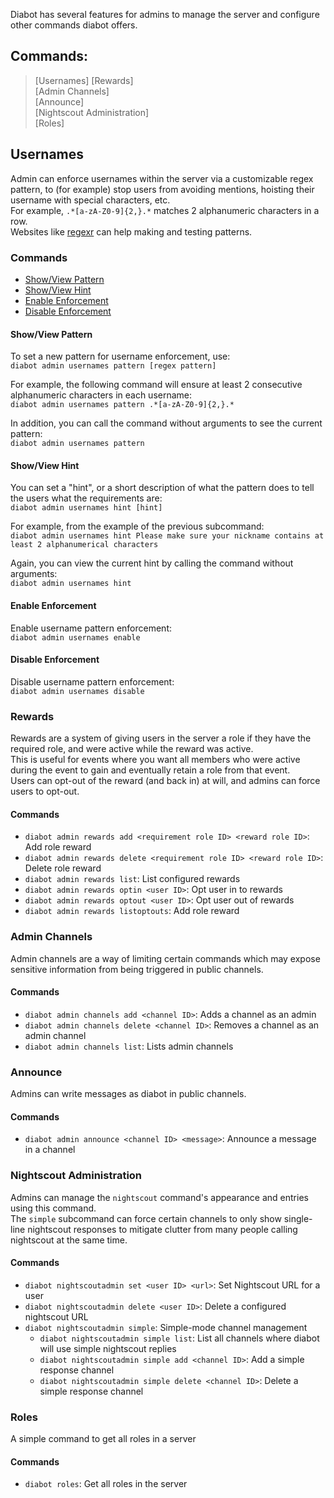 
Diabot has several features for admins to manage the server and configure other commands diabot offers.

## Commands:
> [Usernames]
> [Rewards]  
> [Admin Channels]  
> [Announce]  
> [Nightscout Administration]   
> [Roles]  

## Usernames
Admin can enforce usernames within the server via a customizable regex pattern, to (for example) stop users from avoiding mentions, hoisting their username with special characters, etc.  
For example, `.*[a-zA-Z0-9]{2,}.*` matches 2 alphanumeric characters in a row.  
Websites like [regexr](https://regexr.com/) can help making and testing patterns.

### Commands
- [Show/View Pattern](<#Show/View Pattern>)  
- [Show/View Hint](<#Show/View Hint>)
- [Enable Enforcement](<#Enable Enforcement>)
- [Disable Enforcement](<#Disable Enforcement>)

#### Show/View Pattern
To set a new pattern for username enforcement, use:  
`diabot admin usernames pattern [regex pattern]`

For example, the following command will ensure at least 2 consecutive alphanumeric characters in each username:  
`diabot admin usernames pattern .*[a-zA-Z0-9]{2,}.*`

In addition, you can call the command without arguments to see the current pattern:  
`diabot admin usernames pattern`

#### Show/View Hint
You can set a "hint", or a short description of what the pattern does to tell the users what the requirements are:  
`diabot admin usernames hint [hint]`

For example, from the example of the previous subcommand:  
`diabot admin usernames hint Please make sure your nickname contains at least 2 alphanumerical characters`

Again, you can view the current hint by calling the command without arguments:  
`diabot admin usernames hint`

#### Enable Enforcement
Enable username pattern enforcement:  
`diabot admin usernames enable`


#### Disable Enforcement
Disable username pattern enforcement:  
`diabot admin usernames disable`


### Rewards
Rewards are a system of giving users in the server a role if they have the required role, and were active while the reward was active.  
This is useful for events where you want all members who were active during the event to gain and eventually retain a role from that event.  
Users can opt-out of the reward (and back in) at will, and admins can force users to opt-out.

#### Commands
- `diabot admin rewards add <requirement role ID> <reward role ID>`: Add role reward  
- `diabot admin rewards delete <requirement role ID> <reward role ID>`: Delete role reward  
- `diabot admin rewards list`: List configured rewards  
- `diabot admin rewards optin <user ID>`: Opt user in to rewards  
- `diabot admin rewards optout <user ID>`: Opt user out of rewards  
- `diabot admin rewards listoptouts`: Add role reward


### Admin Channels
Admin channels are a way of limiting certain commands which may expose sensitive information from being triggered in public channels.

#### Commands
- `diabot admin channels add <channel ID>`: Adds a channel as an admin  
- `diabot admin channels delete <channel ID>`: Removes a channel as an admin channel  
- `diabot admin channels list`: Lists admin channels


### Announce
Admins can write messages as diabot in public channels.

#### Commands
- `diabot admin announce <channel ID> <message>`: Announce a message in a channel


### Nightscout Administration
Admins can manage the `nightscout` command's appearance and entries using this command.  
The `simple` subcommand can force certain channels to only show single-line nightscout responses to mitigate clutter from many people calling nightscout at the same time.

#### Commands
- `diabot nightscoutadmin set <user ID> <url>`: Set Nightscout URL for a user  
- `diabot nightscoutadmin delete <user ID>`: Delete a configured nightscout URL  
- `diabot nightscoutadmin simple`: Simple-mode channel management  
  - `diabot nightscoutadmin simple list`: List all channels where diabot will use simple nightscout replies  
  - `diabot nightscoutadmin simple add <channel ID>`: Add a simple response channel  
  - `diabot nightscoutadmin simple delete <channel ID>`: Delete a simple response channel  


### Roles
A simple command to get all roles in a server

#### Commands
- `diabot roles`: Get all roles in the server  